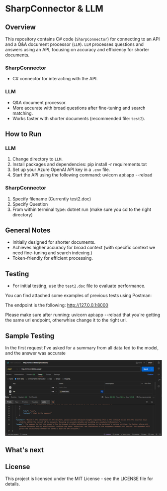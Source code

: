 # SharpConnector & LLM

## Overview
This repository contains C# code (`SharpConnector`) for connecting to an API and a Q&A document processor (`LLM`). `LLM` processes questions and answers using an API, focusing on accuracy and efficiency for shorter documents.

### SharpConnector
- C# connector for interacting with the API.

### LLM
- Q&A document processor.
- More accurate with broad questions after fine-tuning and search matching.
- Works faster with shorter documents (recommended file: `test2`).

## How to Run

### LLM
1. Change directory to `LLM`.
2. Install packages and dependencies: pip install -r requirements.txt
3. Set up your Azure OpenAI API key in a `.env` file.
4. Start the API using the following command: uvicorn api:app --reload

### SharpConnector
1. Specify filename (Currently test2.doc)
2. Specify Question
3. From within terminal type: dotnet run (make sure you cd to the right directory)

## General Notes
- Initially designed for shorter documents.
- Achieves higher accuracy for broad context (with specific context we need fine-tuning and search indexing.)
- Token-friendly for efficient processing.

## Testing
- For initial testing, use the `test2.doc` file to evaluate performance.

You can find attached some examples of previous tests using Postman:

The endpoint is the following: http://127.0.0.1:8000

Please make sure after running: uvicorn api:app --reload that you're getting the same url endpoint, otherwhise change it to the right url.

## Sample Testing

In the first request I've asked for a summary from all data fed to the model, and the answer was accurate

![Postman Test](Capture1.png)



## What's next


## License
This project is licensed under the MIT License - see the LICENSE file for details.


